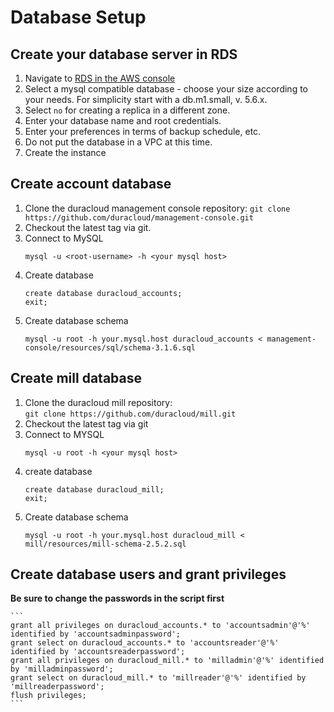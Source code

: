 # Database Setup
## Create your database server in RDS

1. Navigate to [RDS in the AWS console](https://console.aws.amazon.com/rds/home)
2. Select a mysql compatible database - choose your size according to your needs.
     For simplicity start with a db.m1.small, v. 5.6.x.
3. Select `no` for creating a replica in a different zone.
4. Enter your database name and root credentials.
5. Enter your preferences in terms of backup schedule, etc.
6. Do not put the database in a VPC at this time.
7. Create the instance

## Create account database
1. Clone the duracloud management console repository:
    ```git clone https://github.com/duracloud/management-console.git```
2. Checkout the latest tag via git. 
3. Connect to MySQL
    ```
    mysql -u <root-username> -h <your mysql host>
    ```
4. Create database  
    ```
    create database duracloud_accounts;
    exit;
    ```
5. Create database schema   
    ```
    mysql -u root -h your.mysql.host duracloud_accounts < management-console/resources/sql/schema-3.1.6.sql
    ```
## Create mill database
1. Clone the duracloud mill repository:  
    ```git clone https://github.com/duracloud/mill.git```
2. Checkout the latest tag via git
3. Connect to MYSQL
    ```
    mysql -u root -h <your mysql host>
    ```
4. create database  
    ```
    create database duracloud_mill;
    exit;
    ```
5. Create database schema   
    ```
    mysql -u root -h your.mysql.host duracloud_mill < mill/resources/mill-schema-2.5.2.sql
    ```

## Create database users and grant privileges  
**Be sure to change the passwords in the script first**

    ```
    grant all privileges on duracloud_accounts.* to 'accountsadmin'@'%' identified by 'accountsadminpassword';
    grant select on duracloud_accounts.* to 'accountsreader'@'%' identified by 'accountsreaderpassword';
    grant all privileges on duracloud_mill.* to 'milladmin'@'%' identified by 'milladminpassword';
    grant select on duracloud_mill.* to 'millreader'@'%' identified by 'millreaderpassword';
    flush privileges;
    ```
